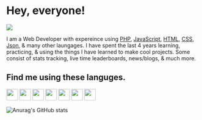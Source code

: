 # Hey, everyone!

<img src="https://pittimes.com/assets/img/team/KrisPowers.jpg">

I am a Web Developer with expereince using [PHP](https://www.php.net/), [JavaScript](https://www.javascript.com/), [HTML](https://html.com/), [CSS](https://www.w3schools.com/css/), [Json](https://www.json.org/json-en.html), & many other laungages. I have spent the last 4 years learning, practicing, & using the things I have learned to make cool projects. Some consist of stats tracking, live time leaderboards, news/blogs, & much more.

## Find me using these languges.
<img src="https://github.com/yurijserrano/Github-Profile-Readme-Logos/blob/master/programming%20languages/javascript.svg" style="width: 30px; hight: 30px;">
<img src="https://github.com/yurijserrano/Github-Profile-Readme-Logos/blob/master/programming%20languages/c%2B%2B.svg" style="width: 30px; hight: 30px;">
<img src="https://github.com/yurijserrano/Github-Profile-Readme-Logos/blob/master/programming%20languages/python.svg" style="width: 30px; hight: 30px;">
<img src="https://github.com/yurijserrano/Github-Profile-Readme-Logos/blob/master/programming%20languages/php.png" style="width: 30px; hight: 30px;">
<img src="https://github.com/yurijserrano/Github-Profile-Readme-Logos/blob/master/others/html.svg" style="width: 30px; hight: 30px;">
<img src="https://github.com/yurijserrano/Github-Profile-Readme-Logos/blob/master/others/css.svg" style="width: 30px; hight: 30px;">
<img src="https://github.com/yurijserrano/Github-Profile-Readme-Logos/blob/master/others/json.svg" style="width: 30px; hight: 30px;">

![Anurag's GitHub stats](https://github-readme-stats.vercel.app/api?username=krispowers&theme=algolia&show_icons=true)
